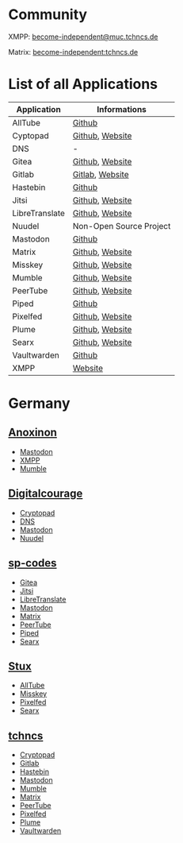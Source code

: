 # Community 
XMPP: [become-independent@muc.tchncs.de](xmpp:become-independent@muc.tchncs.de?join)

Matrix: [become-independent:tchncs.de](https://matrix.to/#/#become-independent:tchncs.de)

# List of all Applications

Application | Informations
-------- | --------
AllTube | [Github](https://github.com/Rudloff/alltube)
Cyptopad | [Github](https://github.com/xwiki-labs/cryptpad), [Website](https://cryptpad.org)
DNS | -
Gitea | [Github](https://github.com/go-gitea/gitea), [Website](https://gitea.io/)
Gitlab | [Gitlab](https://gitlab.com/gitlab-org/gitlab), [Website](https://about.gitlab.com)
Hastebin | [Github](https://github.com/toptal/haste-server)
Jitsi | [Github](https://github.com/jitsi/jitsi-meet), [Website](https://jitsi.org)
LibreTranslate | [Github](https://github.com/LibreTranslate/LibreTranslate), [Website](https://libretranslate.com)
Nuudel | Non-Open Source Project
Mastodon | [Github](https://github.com/mastodon/mastodon)
Matrix | [Github](https://github.com/matrix-org), [Website](https://matrix.org)
Misskey | [Github](https://github.com/misskey-dev/misskey), [Website](https://misskey-hub.net)
Mumble | [Github](https://github.com/mumble-voip/mumble), [Website](https://www.mumble.info)
PeerTube | [Github](https://github.com/Chocobozzz/PeerTube), [Website](https://joinpeertube.org)
Piped | [Github](https://github.com/TeamPiped/Piped)
Pixelfed | [Github](https://github.com/pixelfed/pixelfed), [Website](https://pixelfed.org)
Plume | [Github](https://github.com/Plume-org/Plume), [Website](https://joinplu.me)
Searx | [Github](https://github.com/searx/searx), [Website](https://searx.github.io/searx)
Vaultwarden | [Github](https://github.com/dani-garcia/vaultwarden)
XMPP | [Website](https://xmpp.org)

# Germany
## [Anoxinon](https://anoxinon.de/)
* [Mastodon](https://social.anoxinon.de/)
* [XMPP](https://anoxinon.de/dienste/anoxinonmessenger/#registrieren)
* [Mumble](https://anoxinon.de/dienste/mumble/)

## [Digitalcourage](https://digitalcourage.de/)
* [Cryptopad](https://cryptpad.digitalcourage.de/)
* [DNS](https://digitalcourage.de/support/zensurfreier-dns-server/)
* [Mastodon](https://digitalcourage.social/)
* [Nuudel](https://nuudel.digitalcourage.de/)

## [sp-codes](https://sp-codes.de/)
* [Gitea](https://git.sp-codes.de/)
* [Jitsi](https://jitsi.sp-codes.de/)
* [LibreTranslate](https://translate.sp-codes.de/)
* [Mastodon](https://social.sp-codes.de/)
* [Matrix](https://chat.sp-codes.de/)
* [PeerTube](https://tube.sp-codes.de/)
* [Piped](https://piped.sp-codes.de/)
* [Searx](https://searx.sp-codes.de/)

## [Stux](https://mstdn.social/about)
* [AllTube](https://ytd.mstdn.social/)
* [Misskey](https://misskey.ai/)
* [Pixelfed](https://pixey.org/)
* [Searx](https://searx.mstdn.social/)

## [tchncs](https://tchncs.de/)
* [Cryptopad](https://pad.tchncs.de/)
* [Gitlab](https://git.tchncs.de/)
* [Hastebin](https://haste.tchncs.de/)
* [Mastodon](https://social.tchncs.de/)
* [Mumble](https://tchncs.de/mumble/)
* [Matrix](https://chat.tchncs.de/) 
* [PeerTube](https://tube.tchncs.de/)
* [Pixelfed](https://pixel.tchncs.de/)
* [Plume](https://write.tchncs.de/)
* [Vaultwarden](https://vault.tchncs.de/)
